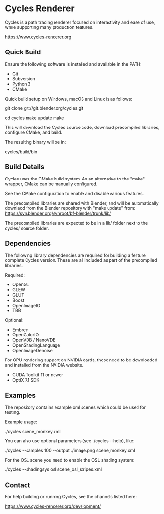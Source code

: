 Cycles Renderer
===============

Cycles is a path tracing renderer focused on interactivity and ease of use, while supporting many production features.

https://www.cycles-renderer.org

Quick Build
-----------

Ensure the following software is installed and available in the PATH:
- Git
- Subversion
- Python 3
- CMake

Quick build setup on Windows, macOS and Linux is as follows:

  git clone git://git.blender.org/cycles.git

  cd cycles
  make update
  make

This will download the Cycles source code, download precompiled libraries, configure CMake, and build.

The resulting binary will be in:

  cycles/build/bin

Build Details
-------------

Cycles uses the CMake build system. As an alternative to the "make" wrapper, CMake can be manually configured.

See the CMake configuration to enable and disable various features.

The precompiled libraries are shared with Blender, and will be automatically downlaod from the Blender repository with "make update" from:
  https://svn.blender.org/svnroot/bf-blender/trunk/lib/

The precompiled libraries are expected to be in a lib/<platform> folder next to the cycles/ source folder.

Dependencies
------------

The following library dependencies are required for building a feature complete Cycles version. These are all included as part of the precompiled libraries.

Required:
- OpenGL
- GLEW
- GLUT
- Boost
- OpenImageIO
- TBB

Optional:
- Embree
- OpenColorIO
- OpenVDB / NanoVDB
- OpenShadingLanguage
- OpenImageDenoise

For GPU rendering support on NVIDIA cards, these need to be downloaded and installed from the NVIDIA website.

- CUDA Toolkit 11 or newer
- OptiX 7.1 SDK

Examples
--------

The repository contains example xml scenes which could be used for testing.

Example usage:

  ./cycles scene_monkey.xml

You can also use optional parameters (see ./cycles --help), like:

  ./cycles --samples 100 --output ./image.png scene_monkey.xml

For the OSL scene you need to enable the OSL shading system:

  ./cycles --shadingsys osl scene_osl_stripes.xml

Contact
-------

For help building or running Cycles, see the channels listed here:

https://www.cycles-renderer.org/development/
